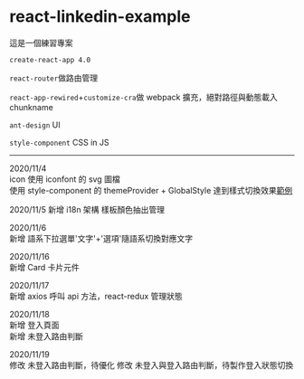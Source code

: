 # react-linkedin-example

這是一個練習專案

`create-react-app 4.0`

`react-router`做路由管理

`react-app-rewired`+`customize-cra`做 webpack 擴充，絕對路徑與動態載入 chunkname

`ant-design` UI

`style-component` CSS in JS

---

2020/11/4  
icon 使用 iconfont 的 svg 圖檔  
使用 style-component 的 themeProvider + GlobalStyle 達到樣式切換效果[範例](https://github.com/styled-components/styled-components/pull/1493)

2020/11/5
新增 i18n 架構
樣板顏色抽出管理

2020/11/6  
新增 語系下拉選單'文字'+'選項'隨語系切換對應文字

2020/11/16  
新增 Card 卡片元件

2020/11/17  
新增 axios 呼叫 api 方法，react-redux 管理狀態

2020/11/18  
新增 登入頁面  
新增 未登入路由判斷

2020/11/19  
修改 未登入路由判斷，待優化
修改 未登入與登入路由判斷，待製作登入狀態切換
